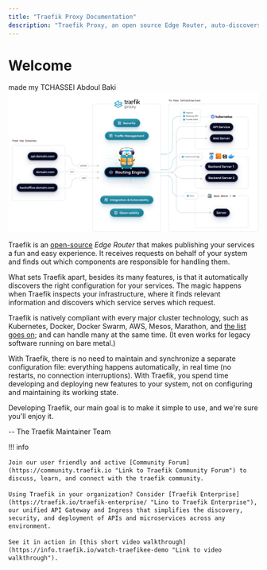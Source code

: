 ```yaml
---
title: "Traefik Proxy Documentation"
description: "Traefik Proxy, an open source Edge Router, auto-discovers configurations and supports major orchestrators, like Kubernetes. Read the technical documentation."
---
```


# Welcome
made my TCHASSEI Abdoul Baki
![Architecture](assets/img/traefik-architecture.png)

Traefik is an [open-source](https://github.com/traefik/traefik) *Edge Router* that makes publishing your services a fun and easy experience. 
It receives requests on behalf of your system and finds out which components are responsible for handling them. 

What sets Traefik apart, besides its many features, is that it automatically discovers the right configuration for your services. 
The magic happens when Traefik inspects your infrastructure, where it finds relevant information and discovers which service serves which request. 

Traefik is natively compliant with every major cluster technology, such as Kubernetes, Docker, Docker Swarm, AWS, Mesos, Marathon, and [the list goes on](providers/overview.md); and can handle many at the same time. (It even works for legacy software running on bare metal.)
 
With Traefik, there is no need to maintain and synchronize a separate configuration file: everything happens automatically, in real time (no restarts, no connection interruptions).
With Traefik, you spend time developing and deploying new features to your system, not on configuring and maintaining its working state.   

Developing Traefik, our main goal is to make it simple to use, and we're sure you'll enjoy it.

-- The Traefik Maintainer Team 

!!! info

    Join our user friendly and active [Community Forum](https://community.traefik.io "Link to Traefik Community Forum") to discuss, learn, and connect with the traefik community.

    Using Traefik in your organization? Consider [Traefik Enterprise](https://traefik.io/traefik-enterprise/ "Lino to Traefik Enterprise"), our unified API Gateway and Ingress that simplifies the discovery, security, and deployment of APIs and microservices across any environment.

    See it in action in [this short video walkthrough](https://info.traefik.io/watch-traefikee-demo "Link to video walkthrough").

